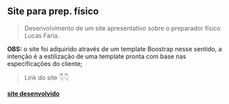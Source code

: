 <h2> Site para prep. físico </h2>
<blockquote>Desenvolvimento de um site apresentativo sobre o preparador físico Lucas Faria. </blockquote>
<b>OBS:</b> o site foi adquirido através de um template Boostrap nesse sentido, a intenção é a estilização de uma template pronta com base nas especificações do cliente;
<br/>
<blockquote>Link do site 👇👇</blockquote>
<a href="https://lucasfaria.netlify.app/"> <b>site desenvolvido</b> </a>
